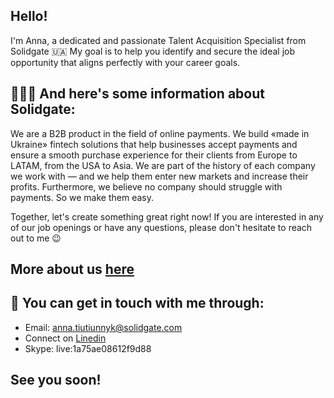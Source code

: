 ## Hello! 
I'm Anna, a dedicated and passionate Talent Acquisition Specialist from Solidgate 🇺🇦
My goal is to help you identify and secure the ideal job opportunity that aligns perfectly with your career goals.

## 👩🏻‍💻 And here's some information about Solidgate:
We are a B2B product in the field of online payments. We build «made in Ukraine» fintech solutions that help businesses accept payments and ensure a smooth purchase experience for their clients from Europe to LATAM, from the USA to Asia. 
We are part of the history of each company we work with — and we help them enter new markets and increase their profits. Furthermore, we believe no company should struggle with payments. So we make them easy.

Together, let's create something great right now! If you are interested in any of our job openings or have any questions, please don't hesitate to reach out to me 😉

## More about us <a href="https://linktr.ee/solidgate">here</a>

## 📩 You can get in touch with me through:
- Email: anna.tiutiunnyk@solidgate.com 
- Connect on <a href="https://www.linkedin.com/in/annatiutiunnyk/">Linedin</a>
- Skype: live:1a75ae08612f9d88

## See you soon!

